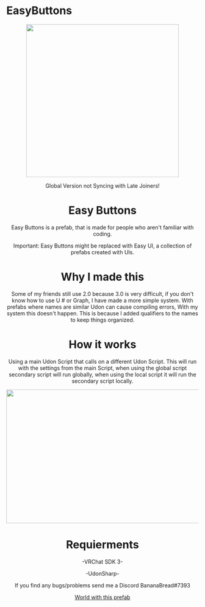 # EasyButtons
<p align="center">
<img align="middle"  width="400" height="400"  src="https://i.ibb.co/2s076QQ/Logo.png">
</p>

<p  align="center">Global Version not Syncing with Late Joiners!</p>

<h1 align="center">Easy Buttons</h1>
<p  align="center"> Easy Buttons is a prefab, that is made for people who aren't familiar with coding. </p>
<p  align="center"> Important: Easy Buttons might be replaced with Easy UI, a collection of prefabs created with UIs.</p>

<h1 align="center">Why I made this</h1>
<p  align="center">Some of my friends still use 2.0 because 3.0 is very difficult, if you don't know how to use U # or Graph, I have made a more simple system.
With prefabs where names are similar Udon can cause compiling errors, With my system this doesn't happen. This is because I added qualifiers to the names to keep things organized.</p>

<h1 align="center">How it works</h1>
<p  align="center">Using a main Udon Script that calls on a different Udon Script. This will run with the settings from the main Script, when using the global script secondary script will run globally, when using the local script it will run the secondary script locally.</p>
<p align="center">
<img align="middle"  width="600" height="350"  src="https://i.ibb.co/VWHvSTg/Cap3.png">
</p>
<h1 align="center">Requierments</h1>
<p align="center">-VRChat SDK 3-</p>
<p align="center">-UdonSharp-</p>

<p align="center">If you find any bugs/problems send me a Discord BananaBread#7393</p>
<p align="center">
<a href="https://vrch.at/general-gauduck-6cc87">World with this prefab</a>
</p>
